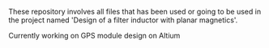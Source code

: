 These repository involves all files that has been used or going to be used in the project named 'Design of a filter inductor with planar magnetics'.

Currently working on GPS module design on Altium
